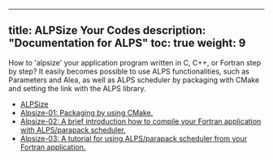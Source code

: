 
---
title: ALPSize Your Codes
description: "Documentation for ALPS"
toc: true
weight: 9
---
How to 'alpsize' your application program written in C, C++, or Fortran step by step? It easily becomes possible to use ALPS functionalities, such as Parameters and Alea, as well as ALPS scheduler by packaging with CMake and setting the link with the ALPS library.

- [ALPSize](alpsize00)
- [Alpsize-01: Packaging by using CMake.](alpsize01)
- [Alpsize-02: A brief introduction how to compile your Fortran application with ALPS/parapack scheduler.](alpsize02)
- [Alpsize-03: A tutorial for using ALPS/parapack scheduler from your Fortran application.](alpsize03)







